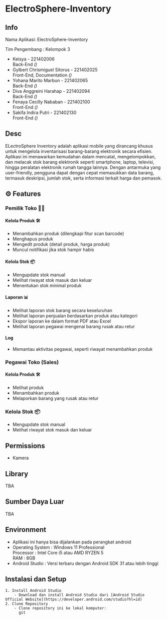 # ElectroSphere-Inventory

## Info

<p>Nama Aplikasi: ElectroSphere-Inventory</p>
<p>Tim Pengembang : Kelompok 3</p>

- Keisya - 221402006<br> Back-End  <i>()</i>
- Gylbert Chrismiguel Sitorus - 221402025
<br> Front-End, Documentation <i>()</i>
- Yohana Marito Marbun - 221402065
<br> Back-End  <i>()</i>
- Diva Anggreini Harahap - 221402094<br> Back-End  <i>()</i>
- Fenaya Cecilly Nababan - 221402100<br> Front-End  <i>()</i>
- Sakifa Indira Putri - 221402130<br> Front-End  <i>()</i>

## Desc
ELectroSphere Inventory adalah aplikasi mobile yang dirancang khusus untuk mengelola inventarisasi barang-barang elektronik secara efisien. Aplikasi ini menawarkan kemudahan dalam mencatat, mengelompokkan, dan melacak stok barang elektronik seperti smartphone, laptop, televisi, hingga peralatan elektronik rumah tangga lainnya. Dengan antarmuka yang user-friendly, pengguna dapat dengan cepat memasukkan data barang, termasuk deskripsi, jumlah stok, serta informasi terkait harga dan pemasok. 

## ⚙️ Features 

### Pemilik Toko 🧑‍🦱

####  Kelola Produk 🛠️
- Menambahkan produk (dilengkapi fitur scan barcode)
- Menghapus produk
- Mengedit produk (detail produk, harga produk)
- Muncul notifikasi jika stok hampir habis

#### Kelola Stok 📦
- Mengupdate stok manual
- Melihat riwayat stok masuk dan keluar
- Menentukan stok minimal produk

#### Laporan 📊
- Melihat laporan stok barang secara keseluruhan
- Melihat laporan penjualan berdasarkan produk atau kategori
- Ekspor laporan ke dalam format PDF atau Excel
- Melihat laporan pegawai mengenai barang rusak atau retur

#### Log
- Memantau aktivitas pegawai, seperti riwayat menambahkan produk

### Pegawai Toko (Sales)

####  Kelola Produk 🛠️
- Melihat produk
- Menambahkan produk
- Melaporkan barang yang rusak atau retur

### Kelola Stok 📦
- Mengupdate stok manual
- Melihat riwayat stok masuk dan keluar

## Permissions
- Kamera

## Library
TBA

## Sumber Daya Luar
TBA

## Environment
- Aplikasi ini hanya bisa dijalankan pada perangkat android
- Operating System : Windows 11 Professional <br>
  Processor : Intel Core i5 atau AMD RYZEN 5 <br>
  RAM : 8GB
- Android Studio : Versi terbaru dengan Android SDK 31 atau lebih tinggi
  
## Instalasi dan Setup
    1. Install Android Studio
        - Download dan install Android Studio dari [Android Studio Official Website](https://developer.android.com/studio?hl=id)
    2. Clone Repository
        - Clone repository ini ke lokal komputer:
          git
  

